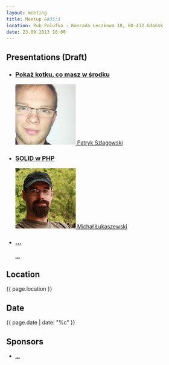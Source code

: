 ```yaml
---
layout: meeting
title: Meetup &#35;3
location: Pub Polufka - Konrada Leczkowa 18, 80-432 Gdańsk
date: 23.09.2013 18:00
---
```

## Presentations (Draft)

<ul class="presentations">
    <li>
        <a href="#">
            <h3 class="title">Pokaż kotku, co masz w środku</h3>
            <span class="info"><img src="/media/3/speaker-ps.png"> Patryk Szlagowski</span>
        </a>
    </li>
    <li>
        <a href="#">
            <h3 class="title">SOLID w PHP</h3>
            <span class="info"><img src="/media/3/speaker-ml.png"> Michał Łukaszewski</span>
        </a>
    </li>
    <li>
        <a href="#">
            <h3 class="title">...</h3>
            <span class="info"> ...</span>
        </a>
    </li>
</ul>

## Location

{{ page.location }}

## Date

{{ page.date | date: "%c" }}

## Sponsors

<ul class="sponsors">
    <li><a href="#">...</a></li>
</ul>
